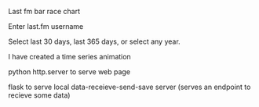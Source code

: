 Last fm bar race chart

Enter last.fm username

Select last 30 days, last 365 days, or select any year.

I have created a time series animation

python http.server to serve web page

flask to serve local data-receieve-send-save server (serves an endpoint to recieve some data)